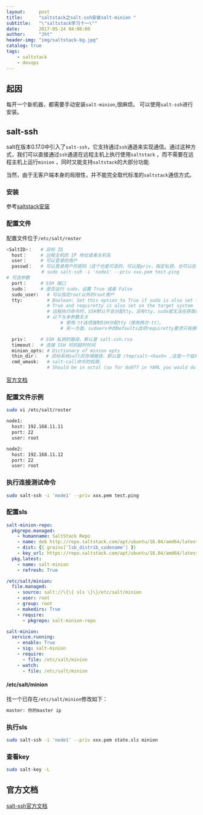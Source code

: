 ```yaml
---
layout:     post
title:      "saltstack之salt-ssh安装salt-minion "
subtitle:   "\"saltstack学习十一\""
date:       2017-05-24 04:00:00
author:     "Jht"
header-img: "img/saltstack-bg.jpg"
catalog: true
tags:
    - saltstack
    - devops
---
```


## 起因

每开一个新机器，都需要手动安装`salt-minion`,很麻烦。
可以使用`salt-ssh`进行安装。

## salt-ssh

salt在版本0.17.0中引入了`salt-ssh`，它支持通过`ssh`通道来实现通信。通过这种方式，我们可以直接通过`ssh`通道在远程主机上执行使用`saltstack`
，而不需要在远程主机上运行`minion` ，同时又能支持`saltstack`的大部分功能.

当然，由于无客户端本身的局限性，并不能完全取代标准的`saltstack`通信方式。

### 安装

参考[saltstack安装](http://jianghaitao1221.github.io/2016/09/08/saltstack-ubuntu-1th/)

### 配置文件 

配置文件位于`/etc/salt/roster`

```bash
<SaltID>： 	# 目标 ID
  host： 	# 远程主机的 IP 地址或者主机名
  user： 	# 可以登录的用户
  passwd： 	# 可以登录用户的密码（这个也是可选的，可以是priv，指定私钥，也可以在命令行以参数的形式传入）
             # sudo salt-ssh -i 'node1' --priv xxx.pem test.ping
# 可选参数
  port： 	# SSH 端口
  sudo： 	# 是否运行 sudo，设置 True 或者 False
  sudo_user:   # 可以指定root以外的root用户
  tty:         # Boolean: Set this option to True if sudo is also set to
               # True and requiretty is also set on the target system
               # 远程执行命令时，SSH默认不会分配tty。没有tty，sudo就无法在获取密码时关闭回显。
               # 以下与本参数无关
                    # 使用-tt选项强制SSH分配tty（使用两次-tt）。
                    # 另一方面，sudoers中的Defaults选项requiretty要求只有拥有tty的用户才能使用sudo 设置Defaults    requiretty。

  priv： 	# SSH 私钥的路径，默认是 salt-ssh.rsa
  timeout：  # 连接 SSH 时的超时时间
  minion_opts: # Dictionary of minion opts
  thin_dir：   # 目标系统salt的存储路径，默认是 /tmp/salt-<hash> ,这是一个临时的，如果你想永久存储，需要修改它
  cmd_umask:   # salt-call命令的权限. 
               # Should be in octal (so for 0o077 in YAML you would do 0077, or 63)
```

[官方文档](https://docs.saltstack.com/en/latest/topics/ssh/roster.html#ssh-roster)

### 配置文件示例

```bash
sudo vi /etc/salt/roster

node1:
  host: 192.168.11.11
  port: 22
  user: root

node2:
  host: 192.168.11.12
  port: 22
  user: root
```

### 执行连接测试命令

```bash
sudo salt-ssh -i 'node1' --priv xxx.pem test.ping
```

### 配置sls

```yml
salt-minion-repo:
  pkgrepo.managed:
    - humanname: SaltStack Repo
    - name: deb http://repo.saltstack.com/apt/ubuntu/16.04/amd64/latest {{ grains['lsb_distrib_codename'] }} main
    - dist: {{ grains['lsb_distrib_codename'] }}
    - key_url: https://repo.saltstack.com/apt/ubuntu/16.04/amd64/latest/SALTSTACK-GPG-KEY.pub
  pkg.latest:
    - name: salt-minion
    - refresh: True

/etc/salt/minion:
  file.managed:
    - source: salt://\{\{ sls \}\}/etc/salt/minion
    - user: root
    - group: root
    - makedirs: True
    - require:
      - pkgrepo: salt-minion-repo

salt-minion:
  service.running:
    - enable: True
    - sig: salt-minion
    - require:
      - file: /etc/salt/minion
    - watch:
      - file: /etc/salt/minion
``` 

#### /etc/salt/minion

找一个已存在`/etc/salt/minion`修改如下：

```bash
master: 你的master ip
```

### 执行sls

```bash
sudo salt-ssh -i 'node1' --priv xxx.pem state.sls minion
```

### 查看key

```bash
sudo salt-key -L
```

## 官方文档

[salt-ssh官方文档](https://docs.saltstack.com/en/latest/topics/ssh/)
